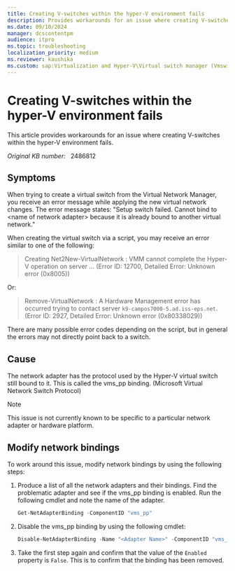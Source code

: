 ```yaml
---
title: Creating V-switches within the hyper-V environment fails
description: Provides workarounds for an issue where creating V-switches within the hyper-V environment fails.
ms.date: 09/10/2024
manager: dcscontentpm
audience: itpro
ms.topic: troubleshooting
localization_priority: medium
ms.reviewer: kaushika
ms.custom: sap:Virtualization and Hyper-V\Virtual switch manager (Vmswitch), csstroubleshoot
---
```

# Creating V-switches within the hyper-V environment fails

This article provides workarounds for an issue where creating V-switches within the hyper-V environment fails.

_Original KB number:_ &nbsp; 2486812

## Symptoms

When trying to create a virtual switch from the Virtual Network Manager, you receive an error message while applying the new virtual network changes. The error message states: "Setup switch failed. Cannot bind to \<name of network adapter> because it is already bound to another virtual network."

When creating the virtual switch via a script, you may receive an error similar to one of the following:
> Creating Net2New-VirtualNetwork : VMM cannot complete the Hyper-V operation on server ... (Error ID: 12700, Detailed Error: Unknown error (0x8005))

Or:
> Remove-VirtualNetwork : A Hardware Management error has occurred trying to contact server `k9-campos7000-5.ad.iss-eps.net`.(Error ID: 2927, Detailed Error: Unknown error (0x80338029))

There are many possible error codes depending on the script, but in general the errors may not directly point back to a switch.

## Cause

The network adapter has the protocol used by the Hyper-V virtual switch still bound to it. This is called the vms_pp binding. (Microsoft Virtual Network Switch Protocol)

> [!Note]
> This issue is not currently known to be specific to a particular network adapter or hardware platform.

## Modify network bindings

To work around this issue, modify network bindings by using the following steps:

1. Produce a list of all the network adapters and their bindings. Find the problematic adapter and see if the vms_pp binding is enabled. Run the following cmdlet and note the name of the adapter.

    ```powershell
    Get-NetAdapterBinding -ComponentID "vms_pp"
    ```
  
2. Disable the vms_pp binding by using the following cmdlet:

    ```powershell
    Disable-NetAdapterBinding -Name "<Adapter Name>" -ComponentID "vms_pp"
    ```

3. Take the first step again and confirm that the value of the `Enabled` property is `False`. This is to confirm that the binding has been removed.
